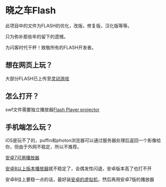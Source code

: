# 晓之车Flash

此项目中的文件为FLASH的优化，改版，修复版，汉化版等等。

只为弥补那些年的留下的遗憾。

为闪客时代干杯！致敬所有的FLASH开发者。

## 想在网页上玩？
大部分FLASH已上传至[灵动游戏](http://www.mhhf.com)

## 怎么打开？
swf文件需要独立播放器[Flash Player projector](https://www.adobe.com/support/flashplayer/debug_downloads.html)

## 手机端怎么玩？
iOS是玩不了的，puffin和photon浏览器可以通过服务器处理后返回一个影像给你，但由于外网不稳定，所以不推荐。

[安卓7可用播放器](https://www.coolapk.com/apk/com.webgenie.swf.play)

[安卓8以上版本播放器](https://www.coolapk.com/apk/com.webgenie.swfplay2)就不稳定了，会偶发性闪退，安卓版本高了也打不开

安卓8往上要稳一点的话，最好装[安卓的虚拟机](https://www.coolapk.com/apk/com.vmos.app)，然后再用安卓7版的播放器
